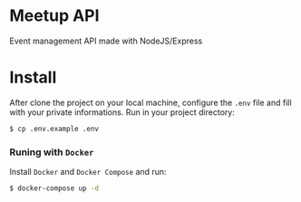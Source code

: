 # Meetup API

Event management API made with NodeJS/Express

# Install

After clone the project on your local machine, configure the `.env` file and fill with your private informations. Run in your project directory:

```bash
$ cp .env.example .env
```

### Runing with `Docker`

Install `Docker` and `Docker Compose` and run:

```bash
$ docker-compose up -d
```
